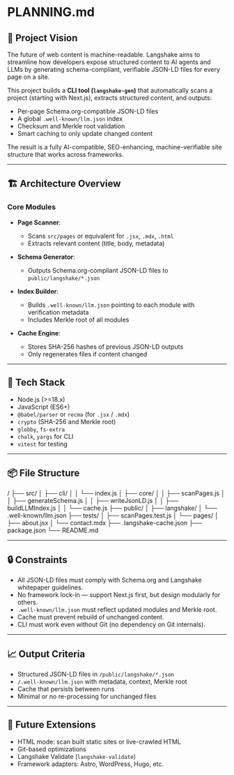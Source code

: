 # PLANNING.md

## 🧭 Project Vision

The future of web content is machine-readable. Langshake aims to streamline how developers expose structured content to AI agents and LLMs by generating schema-compliant, verifiable JSON-LD files for every page on a site.

This project builds a **CLI tool (`langshake-gen`)** that automatically scans a project (starting with Next.js), extracts structured content, and outputs:

- Per-page Schema.org-compatible JSON-LD files
- A global `.well-known/llm.json` index
- Checksum and Merkle root validation
- Smart caching to only update changed content

The result is a fully AI-compatible, SEO-enhancing, machine-verifiable site structure that works across frameworks.

---

## 🏗 Architecture Overview

### Core Modules

* **Page Scanner**:
  - Scans `src/pages` or equivalent for `.jsx`, `.mdx`, `.html`
  - Extracts relevant content (title, body, metadata)

* **Schema Generator**:
  - Outputs Schema.org-compliant JSON-LD files to `public/langshake/*.json`

* **Index Builder**:
  - Builds `.well-known/llm.json` pointing to each module with verification metadata
  - Includes Merkle root of all modules

* **Cache Engine**:
  - Stores SHA-256 hashes of previous JSON-LD outputs
  - Only regenerates files if content changed

---

## 🧰 Tech Stack

* Node.js (>=18.x)
* JavaScript (ES6+)
* `@babel/parser` or `recma` (for `.jsx` / `.mdx`)
* `crypto` (SHA-256 and Merkle root)
* `globby`, `fs-extra`
* `chalk`, `yargs` for CLI
* `vitest` for testing

---

## 📦 File Structure

/
├── src/
│ ├── cli/
│ │ └── index.js
│ ├── core/
│ │ ├── scanPages.js
│ │ ├── generateSchema.js
│ │ ├── writeJsonLD.js
│ │ ├── buildLLMIndex.js
│ │ └── cache.js
├── public/
│ ├── langshake/
│ └── .well-known/llm.json
├── tests/
│ ├── scanPages.test.js
│ └── pages/
│     ├── about.jsx
│     └── contact.mdx
├── .langshake-cache.json
├── package.json
└── README.md

---

## 🔒 Constraints

* All JSON-LD files must comply with Schema.org and Langshake whitepaper guidelines.
* No framework lock-in — support Next.js first, but design modularly for others.
* `.well-known/llm.json` must reflect updated modules and Merkle root.
* Cache must prevent rebuild of unchanged content.
* CLI must work even without Git (no dependency on Git internals).

---

## 📈 Output Criteria

* Structured JSON-LD files in `/public/langshake/*.json`
* `/.well-known/llm.json` with metadata, context, Merkle root
* Cache that persists between runs
* Minimal or no re-processing for unchanged files

---

## 🌱 Future Extensions

* HTML mode: scan built static sites or live-crawled HTML
* Git-based optimizations
* Langshake Validate (`langshake-validate`)
* Framework adapters: Astro, WordPress, Hugo, etc.


